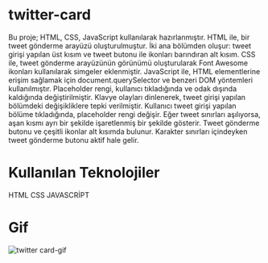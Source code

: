 
# twitter-card

Bu proje; HTML, CSS, JavaScript kullanılarak hazırlanmıştır.
HTML ile, bir tweet gönderme arayüzü oluşturulmuştur.
İki ana bölümden oluşur: tweet girişi yapılan üst kısım ve tweet butonu ile ikonları barındıran alt kısım.
CSS ile, tweet gönderme arayüzünün görünümü oluşturularak Font Awesome ikonları kullanılarak simgeler eklenmiştir.
JavaScript ile, HTML elementlerine erişim sağlamak için document.querySelector ve benzeri DOM yöntemleri kullanılmıştır.
Placeholder rengi, kullanıcı tıkladığında ve odak dışında kaldığında değiştirilmiştir.
Klavye olayları dinlenerek, tweet girişi yapılan bölümdeki değişikliklere tepki verilmiştir.
Kullanıcı tweet girişi yapılan bölüme tıkladığında, placeholder rengi değişir.
Eğer tweet sınırları aşılıyorsa, aşan kısmı ayrı bir şekilde işaretlenmiş bir şekilde gösterir.
Tweet gönderme butonu ve çeşitli ikonlar alt kısımda bulunur.
Karakter sınırları içindeyken tweet gönderme butonu aktif hale gelir.

# Kullanılan Teknolojiler
HTML
CSS
JAVASCRİPT


# Gif

![twitter card-gif](https://github.com/eliftugull/twitter-card/assets/140808923/ce21a135-8d7b-424a-b7e6-006e6868e94d)
